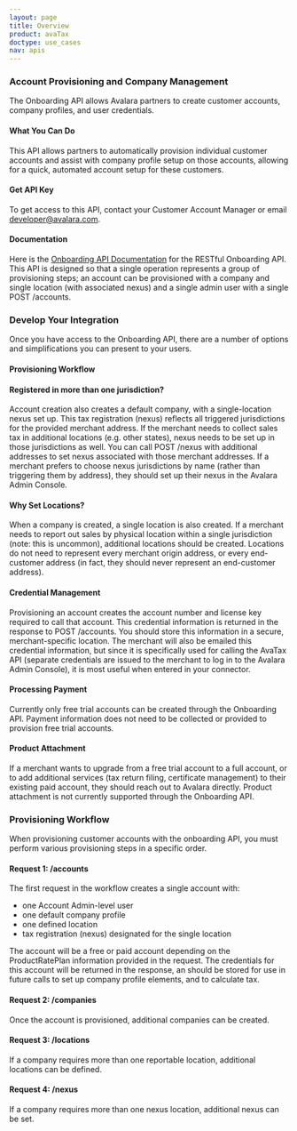 ```yaml
---
layout: page
title: Overview
product: avaTax
doctype: use_cases
nav: apis
---
```

<h3>Account Provisioning and Company Management</h3>
The Onboarding API allows Avalara partners to create customer accounts, company profiles, and user credentials.
<h4>What You Can Do</h4>
This API allows partners to automatically provision individual customer accounts and assist with company profile setup on those accounts, allowing for a quick, automated account setup for these customers.
<h4>Get API Key</h4>
To get access to this API, contact your Customer Account Manager or email <a href="mailto:developer@avalara.com">developer@avalara.com</a>.
<h4>Documentation</h4>
Here is the <a href="/onboarding/api-reference">Onboarding API Documentation</a> for the RESTful Onboarding API. This API is designed so that a single operation represents a group of provisioning steps; an account can be provisioned with a company and single location (with associated nexus) and a single admin user with a single POST /accounts.

<h3>Develop Your Integration</h3>
Once you have access to the Onboarding API, there are a number of options and simplifications you can present to your users.
<h4>Provisioning Workflow</h4>
<h4>Registered in more than one jurisdiction?</h4>
Account creation also creates a default company, with a single-location nexus set up. This tax registration (nexus) reflects all triggered jurisdictions for the provided merchant address. If the merchant needs to collect sales tax in additional locations (e.g. other states), nexus needs to be set up in those jurisdictions as well. You can call POST /nexus with additional addresses to set nexus associated with those merchant addresses. If a merchant prefers to choose nexus jurisdictions by name (rather than triggering them by address), they should set up their nexus in the Avalara Admin Console.
<h4>Why Set Locations?</h4>
When a company is created, a single location is also created. If a merchant needs to report out sales by physical location within a single jurisdiction (note: this is uncommon), additional locations should be created. Locations do not need to represent every merchant origin address, or every end-customer address (in fact, they should never represent an end-customer address).
<h4>Credential Management</h4>
Provisioning an account creates the account number and license key required to call that account. This credential information is returned in the response to POST /accounts. You should store this information in a secure, merchant-specific location. The merchant will also be emailed this credential information, but since it is specifically used for calling the AvaTax API (separate credentials are issued to the merchant to log in to the Avalara Admin Console), it is most useful when entered in your connector.
<h4>Processing Payment</h4>
Currently only free trial accounts can be created through the Onboarding API. Payment information does not need to be collected or provided to provision free trial accounts.
<h4>Product Attachment</h4>
If a merchant wants to upgrade from a free trial account to a full account, or to add additional services (tax return filing, certificate management) to their existing paid account, they should reach out to Avalara directly. Product attachment is not currently supported through the Onboarding API.


<h3>Provisioning Workflow</h3>
When provisioning customer accounts with the onboarding API, you must perform various provisioning steps in a specific order.
<h4>Request 1: /accounts</h4>
The first request in the workflow creates a single account with:
<ul>
	<li>one Account Admin-level user</li>
	<li>one default company profile</li>
	<li>one defined location</li>
	<li>tax registration (nexus) designated for the single location</li>
</ul>
The account will be a free or paid account depending on the ProductRatePlan information provided in the request.
The credentials for this account will be returned in the response, an should be stored for use in future calls to set up company profile elements, and to calculate tax.
<h4>Request 2: /companies</h4>
Once the account is provisioned, additional companies can be created.
<h4>Request 3: /locations</h4>
If a company requires more than one reportable location, additional locations can be defined.
<h4>Request 4: /nexus</h4>
If a company requires more than one nexus location, additional nexus can be set.